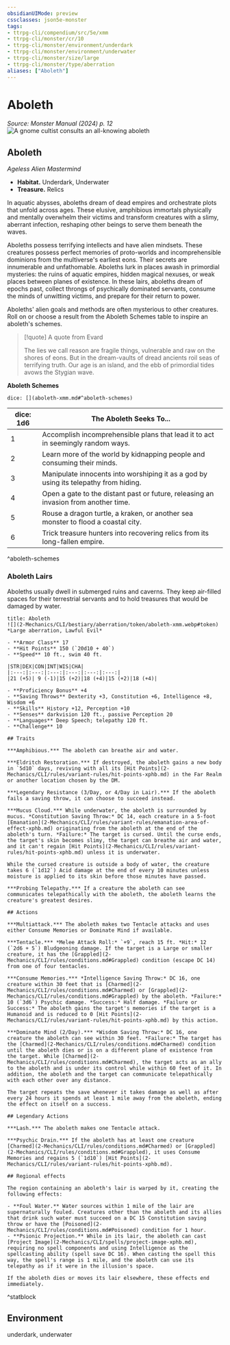 ```yaml
---
obsidianUIMode: preview
cssclasses: json5e-monster
tags:
- ttrpg-cli/compendium/src/5e/xmm
- ttrpg-cli/monster/cr/10
- ttrpg-cli/monster/environment/underdark
- ttrpg-cli/monster/environment/underwater
- ttrpg-cli/monster/size/large
- ttrpg-cli/monster/type/aberration
aliases: ["Aboleth"]
---
```

# Aboleth
*Source: Monster Manual (2024) p. 12*  
![A gnome cultist consults an all-knowing aboleth](2-Mechanics/CLI/bestiary/aberration/img/aboleth.webp#right)

## Aboleth

*Ageless Alien Mastermind*

- **Habitat.** Underdark, Underwater  
- **Treasure.** Relics  

In aquatic abysses, aboleths dream of dead empires and orchestrate plots that unfold across ages. These elusive, amphibious immortals physically and mentally overwhelm their victims and transform creatures with a slimy, aberrant infection, reshaping other beings to serve them beneath the waves.

Aboleths possess terrifying intellects and have alien mindsets. These creatures possess perfect memories of proto-worlds and incomprehensible dominions from the multiverse's earliest eons. Their secrets are innumerable and unfathomable. Aboleths lurk in places awash in primordial mysteries: the ruins of aquatic empires, hidden magical nexuses, or weak places between planes of existence. In these lairs, aboleths dream of epochs past, collect throngs of psychically dominated servants, consume the minds of unwitting victims, and prepare for their return to power.

Aboleths' alien goals and methods are often mysterious to other creatures. Roll on or choose a result from the Aboleth Schemes table to inspire an aboleth's schemes.

> [!quote] A quote from Evard  
> 
> The lies we call reason are fragile things, vulnerable and raw on the shores of eons. But in the dream-vaults of dread ancients roil seas of terrifying truth. Our age is an island, and the ebb of primordial tides avows the Stygian wave.

**Aboleth Schemes**

`dice: [](aboleth-xmm.md#^aboleth-schemes)`

| dice: 1d6 | The Aboleth Seeks To... |
|-----------|-------------------------|
| 1 | Accomplish incomprehensible plans that lead it to act in seemingly random ways. |
| 2 | Learn more of the world by kidnapping people and consuming their minds. |
| 3 | Manipulate innocents into worshiping it as a god by using its telepathy from hiding. |
| 4 | Open a gate to the distant past or future, releasing an invasion from another time. |
| 5 | Rouse a dragon turtle, a kraken, or another sea monster to flood a coastal city. |
| 6 | Trick treasure hunters into recovering relics from its long-fallen empire. |
^aboleth-schemes

### Aboleth Lairs

Aboleths usually dwell in submerged ruins and caverns. They keep air-filled spaces for their terrestrial servants and to hold treasures that would be damaged by water.

```ad-statblock
title: Aboleth
![](2-Mechanics/CLI/bestiary/aberration/token/aboleth-xmm.webp#token)
*Large aberration, Lawful Evil*

- **Armor Class** 17 
- **Hit Points** 150 (`20d10 + 40`) 
- **Speed** 10 ft., swim 40 ft.

|STR|DEX|CON|INT|WIS|CHA|
|:---:|:---:|:---:|:---:|:---:|:---:|
|21 (+5)| 9 (-1)|15 (+2)|18 (+4)|15 (+2)|18 (+4)|

- **Proficiency Bonus** +4
- **Saving Throws** Dexterity +3, Constitution +6, Intelligence +8, Wisdom +6
- **Skills** History +12, Perception +10
- **Senses** darkvision 120 ft., passive Perception 20
- **Languages** Deep Speech; telepathy 120 ft.
- **Challenge** 10

## Traits

***Amphibious.*** The aboleth can breathe air and water.

***Eldritch Restoration.*** If destroyed, the aboleth gains a new body in `5d10` days, reviving with all its [Hit Points](2-Mechanics/CLI/rules/variant-rules/hit-points-xphb.md) in the Far Realm or another location chosen by the DM.

***Legendary Resistance (3/Day, or 4/Day in Lair).*** If the aboleth fails a saving throw, it can choose to succeed instead.

***Mucus Cloud.*** While underwater, the aboleth is surrounded by mucus. *Constitution Saving Throw:* DC 14, each creature in a 5-foot [Emanation](2-Mechanics/CLI/rules/variant-rules/emanation-area-of-effect-xphb.md) originating from the aboleth at the end of the aboleth's turn. *Failure:* The target is cursed. Until the curse ends, the target's skin becomes slimy, the target can breathe air and water, and it can't regain [Hit Points](2-Mechanics/CLI/rules/variant-rules/hit-points-xphb.md) unless it is underwater.

While the cursed creature is outside a body of water, the creature takes 6 (`1d12`) Acid damage at the end of every 10 minutes unless moisture is applied to its skin before those minutes have passed.

***Probing Telepathy.*** If a creature the aboleth can see communicates telepathically with the aboleth, the aboleth learns the creature's greatest desires.

## Actions

***Multiattack.*** The aboleth makes two Tentacle attacks and uses either Consume Memories or Dominate Mind if available.

***Tentacle.*** *Melee Attack Roll:* `+9`, reach 15 ft. *Hit:* 12 (`2d6 + 5`) Bludgeoning damage. If the target is a Large or smaller creature, it has the [Grappled](2-Mechanics/CLI/rules/conditions.md#Grappled) condition (escape DC 14) from one of four tentacles.

***Consume Memories.*** *Intelligence Saving Throw:* DC 16, one creature within 30 feet that is [Charmed](2-Mechanics/CLI/rules/conditions.md#Charmed) or [Grappled](2-Mechanics/CLI/rules/conditions.md#Grappled) by the aboleth. *Failure:* 10 (`3d6`) Psychic damage. *Success:* Half damage. *Failure or Success:* The aboleth gains the target's memories if the target is a Humanoid and is reduced to 0 [Hit Points](2-Mechanics/CLI/rules/variant-rules/hit-points-xphb.md) by this action.

***Dominate Mind (2/Day).*** *Wisdom Saving Throw:* DC 16, one creature the aboleth can see within 30 feet. *Failure:* The target has the [Charmed](2-Mechanics/CLI/rules/conditions.md#Charmed) condition until the aboleth dies or is on a different plane of existence from the target. While [Charmed](2-Mechanics/CLI/rules/conditions.md#Charmed), the target acts as an ally to the aboleth and is under its control while within 60 feet of it. In addition, the aboleth and the target can communicate telepathically with each other over any distance.

The target repeats the save whenever it takes damage as well as after every 24 hours it spends at least 1 mile away from the aboleth, ending the effect on itself on a success.

## Legendary Actions

***Lash.*** The aboleth makes one Tentacle attack.

***Psychic Drain.*** If the aboleth has at least one creature [Charmed](2-Mechanics/CLI/rules/conditions.md#Charmed) or [Grappled](2-Mechanics/CLI/rules/conditions.md#Grappled), it uses Consume Memories and regains 5 (`1d10`) [Hit Points](2-Mechanics/CLI/rules/variant-rules/hit-points-xphb.md).

## Regional effects

The region containing an aboleth's lair is warped by it, creating the following effects:

- **Foul Water.** Water sources within 1 mile of the lair are supernaturally fouled. Creatures other than the aboleth and its allies that drink such water must succeed on a DC 15 Constitution saving throw or have the [Poisoned](2-Mechanics/CLI/rules/conditions.md#Poisoned) condition for 1 hour.  
- **Psionic Projection.** While in its lair, the aboleth can cast [Project Image](2-Mechanics/CLI/spells/project-image-xphb.md), requiring no spell components and using Intelligence as the spellcasting ability (spell save DC 16). When casting the spell this way, the spell's range is 1 mile, and the aboleth can use its telepathy as if it were in the illusion's space.  

If the aboleth dies or moves its lair elsewhere, these effects end immediately.
```
^statblock

## Environment

underdark, underwater